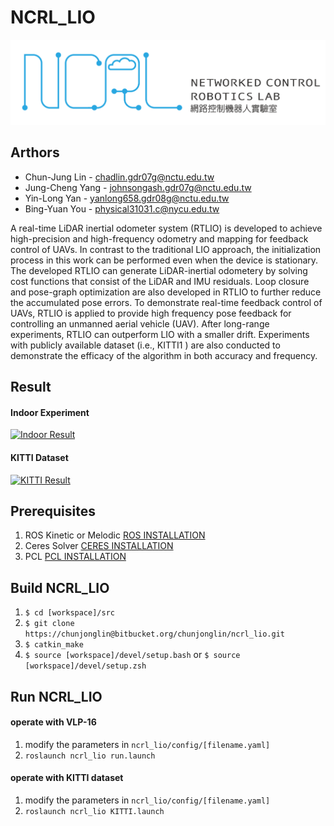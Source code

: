 # NCRL_LIO
![Image](LOGO.png?raw=true "Title")
## Arthors
* Chun-Jung Lin - chadlin.gdr07g@nctu.edu.tw
* Jung-Cheng Yang - johnsongash.gdr07g@nctu.edu.tw
* Yin-Long Yan - yanlong658.gdr08g@nctu.edu.tw
* Bing-Yuan You - physical31031.c@nycu.edu.tw

A real-time LiDAR inertial odometer system (RTLIO) is developed to achieve high-precision and high-frequency odometry
and mapping for feedback control of UAVs. In contrast to the traditional LIO approach, the initialization process in this work
can be performed even when the device is stationary. The developed RTLIO can generate LiDAR-inertial odometery by solving
cost functions that consist of the LiDAR and IMU residuals. Loop closure and pose-graph optimization are also developed in
RTLIO to further reduce the accumulated pose errors. To demonstrate real-time feedback control of UAVs, RTLIO is applied
to provide high frequency pose feedback for controlling an unmanned aerial vehicle (UAV). After long-range experiments,
RTLIO can outperform LIO with a smaller drift. Experiments with publicly available dataset (i.e., KITTI1
) are also conducted
to demonstrate the efficacy of the algorithm in both accuracy and frequency.

## Result
#### Indoor Experiment
[![Indoor Result](https://img.youtube.com/vi/X2338T96Tz8/0.jpg)](http://www.youtube.com/watch?v=X2338T96Tz8)

#### KITTI Dataset
[![KITTI Result](https://img.youtube.com/vi/B24UWVwRyC8/0.jpg)](http://www.youtube.com/watch?v=B24UWVwRyC8)

## Prerequisites
1. ROS Kinetic or Melodic [ROS INSTALLATION](http://wiki.ros.org/ROS/Installation)
2. Ceres Solver [CERES INSTALLATION](http://ceres-solver.org/installation.html)
3. PCL [PCL INSTALLATION](https://pointclouds.org/downloads/)

## Build NCRL_LIO
1. `$ cd [workspace]/src`
2. `$ git clone https://chunjonglin@bitbucket.org/chunjonglin/ncrl_lio.git`
3. `$ catkin_make`
4. `$ source [workspace]/devel/setup.bash` or
`$ source [workspace]/devel/setup.zsh`

## Run NCRL_LIO
#### operate with VLP-16
1. modify the parameters in `ncrl_lio/config/[filename.yaml]`
2. `roslaunch ncrl_lio run.launch`
#### operate with KITTI dataset
1. modify the parameters in `ncrl_lio/config/[filename.yaml]`
2. `roslaunch ncrl_lio KITTI.launch`

